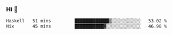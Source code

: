 ### Hi 👋

<!--START_SECTION:waka-->

```txt
Haskell   51 mins         █████████████▒░░░░░░░░░░░   53.02 %
Nix       45 mins         ███████████▓░░░░░░░░░░░░░   46.98 %
```

<!--END_SECTION:waka-->
